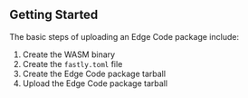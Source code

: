 ## Getting Started

The basic steps of uploading an Edge Code package include:

1. Create the WASM binary
1. Create the `fastly.toml` file
1. Create the Edge Code package tarball
1. Upload the Edge Code package tarball
